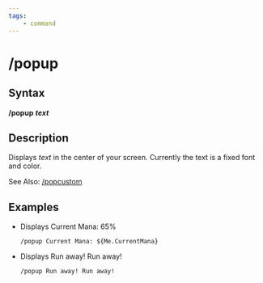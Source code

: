 ```yaml
---
tags:
    - command
---
```

# /popup

## Syntax

**/popup** _**text**_

## Description

Displays _text_ in the center of your screen. Currently the text is a fixed font and color.

See Also: [/popcustom](popcustom.md)

## Examples

* Displays Current Mana: 65%

  ```text
  /popup Current Mana: ${Me.CurrentMana}
  ```

* Displays Run away! Run away!

  ```text
  /popup Run away! Run away!
  ```
